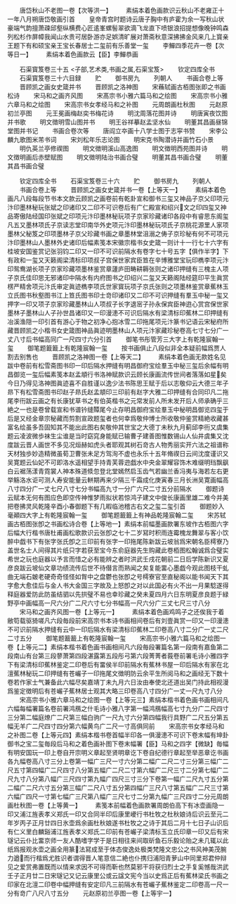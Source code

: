 <!-- { "loadSidebar": true } -->
　　唐岱秋山不老图一卷【次等洪一】
　　素绢本着色画款识云秋山不老雍正十一年八月朔唐岱敬画引首
　　皇帝青宫时题诗云唐子胸中有庐霍为余一写秋山状豪端气韵擅萧疎邱壑纵横费心匠逺峯螺髻翠欲滴飞龙直下喷银浪招提想像晚钟鸣森列松杉作屏幛我闻山水贵可居卧游亦足娯清旷展对萧斋秋意深拂拂金风来几上寳亲王题下有和硕宝亲王宝长春居士二玺前有乐善堂一玺
　　李鱓四季花卉一卷【次等日一】
　　素绢本着色画款云【臣】李鱓恭画

　　石渠寳笈卷三十五
<子部,艺术类,书画之属,石渠宝笈>
　　钦定四库全书
　　石渠寳笈卷三十六目録
　　贮
　　御书房九
　　列朝人
　　书画合卷上等
　　晋顾凯之画女史箴并书
　　晋顾凯之洛神图
　　宋蘓轼画古栢图张即之书画松诗
　　宋马和之画齐风图
　　宋髙宗书小雅六篇马和之绘图
　　宋高宗书小雅六章马和之绘图
　　宋高宗书女孝经马和之补图
　　元周朗画杜秋图
　　元赵原初兰亭图
　　元王冕画梅赵奕书梅花诗
　　明沈周落花图并诗
　　明唐寅夜饮图并书歌
　　明文徴明雪山图并书
　　明王谷祥摹赵孟坚水仙
　　明董其昌画昼锦堂图并书记
　　书画合卷次等
　　唐阎立夲画十八学士图于志寜书赞
　　宋李公麟九歌图米芾书词
　　宋刘松年乐志论图
　　明宋克书陶潜诗并画竹石小景
　　明仇英兰亭修禊图
　　明文徴明溪山高逸图
　　明文徴明西苑图并诗
　　明文徴明画后赤壁赋图
　　明文徴明陆治书画合璧
　　明董其昌书画合璧
　　明董其昌书画合璧

　　钦定四库全书
　　石渠宝笈卷三十六
　　贮
　　御书房九
　　列朝人
　　书画合卷上等
　　晋顾凯之画女史箴并书一卷【上等天一】
　　素绢本着色画凡八段每段节书本文款云顾凯之画卷前有乾卦宣和御书三玺又神品子京父印项元汴印墨林秘玩张斌之印诸印又二印不可识卷后有广仁殿宣和绍兴文之印四玺又神品寄傲陆经国印张斌之印项元汴印墨林秘玩项子京家珍藏诸印各段中有睿思东阁玺凡五又墨林项氏子京读志堂印南华外史项元汴印墨林秘玩项氏子京桃花源里人家项墨林父秘笈之印项墨林子京父珍藏书画之章墨林堂沮溺之俦子京珍秘有何不可项元汴印墨林山人墨林外史诸印后幅素笺本宋徽宗楷书女史箴一则计十一行七十六字有桂坡安国鉴赏记张羽钧二印又一印不可识前隔水有卷字七十号五字【俱作半字】下有政和一玺又天籁阁梁清标印项叔子宫保世家宾臣笪在辛博雅堂宝玩印檇李项元汴印鸳鸯湖长项子京家珍藏项墨林鉴赏章蘧庐田畴耕耨张则之诸印押缝有三槐主人项子京氏佳印思无邪诸印中隔水有内府图书之印绍兴二玺又天籁阁陆经筵印平生眞赏楞严精舍项元汴氏审定眞迹檇李项氏世家寳玩项子京氏张则之项墨林鉴赏章蕉林玉立氏图书秋壑图书江上笪氏图书印士竒印诸印又二印不可识押缝有羣玉中秘一玺又押字一印又项子京家珍藏墨林山人项叔子长字退宻子孙永保宾臣神逰心赏宫保世家墨林子墨林山人子孙世昌诸印又一印漫漶不可识后隔水有梁清标印蕉林二印押缝有冶溪渔隠一印引首有游心于物之初净心抱冰雪二印拖尾项元汴篆书记语云宋秘府所藏晋顾凯之小楷书女史箴图神品眞迹明墨林山人项元汴家藏珍秘卷高七寸七分广一丈八寸后书幅高同广一尺四寸六分引首
　　御笔书彤管芳三大字上有乾隆宸翰一玺
　　御笔题籖籖上有乾隆宸翰一玺
　　按书画俱止八段似非全本疑前幅爲贾人割去别售也
　　晋顾凯之洛神图一卷【上等天二】
　　素绢本着色画无款姓名见跋中卷前有松雪斋图书印一印后隔水押缝有明昌御府宝绘羣玉中秘三玺后余幅有明昌御览一玺后幅素笺本赵孟頫行书洛神赋款识云顾长康画流传世间者落落如星矣今日乃得见洛神图眞迹喜不自胜谨以逸少法书陈思王赋于后以志敬仰云大德三年子昻下有松雪斋图书印赵子昻氏赵孟頫印三印前有赵字大雅二印押缝有合同印凡二拖尾李衎跋云画之有长康犹草书之有伯英楷书之元常发前人所未发开后人师承确乎三絶之一也是卷曾载宣和书谱钤缝贉尾今止存明昌御府宝绘羣玉中秘明昌御览四玺于后是又经金章宗秘藏而剪割宣政题玺者也何幸爲敬仲博士所收敬仲鉴赏精絶收藏甚富名绘虽多吾固知其不能出此图右矣敬仲其世宝之大德丁未秋九月蓟邱李衎又虞集题云凌波微歩袜生尘谁是当时窈窕身能赋已输曹子建善图惟数锡山人仙井虞集又沈度跋云晋人画世不多见况烜赫如虎头者耶观其树石竒古人物秀丽实开六法之祖谱称天材独歩妙造精微虽荀卫曹张未足方驾洵不虚也永乐十五年脩禊日云间沈度谨识又吴寛题云仙妃不可即洛水遥相望手持青芙蓉逰戯水中央金翠耀容饰木难缀明珰飘飖白云裾荡漾青霓裳人神本殊道倐忽登北堂嫣然启玉齿气若幽兰香冯夷与海若左右更举觞洛水讵可测人寿安能量云軿期再来少隔三千霜成化庚寅春三月长洲吴寛画幅高八寸四分广一丈七尺八寸七分书幅高九寸一分广六尺二寸五分前隔水
　　御题诗云赋本无何有图应色即空传神惟梦雨拟状若惊鸿子建文中俊长康画里雄二难今并美把卷拂灵风乾隆辛酉小春御题下有几暇临池稽古右文之玺二玺引首
　　御题妙入毫顚四大字上有乾隆宸翰一玺
　　御笔题籖籖上有神品乾隆宸翰二玺
　　宋苏轼画古栢图张卽之书画松诗合卷【上等地一】素绢本前幅墨画款署东坡作古栢图六字后幅大行楷书唐杜甫画松歌款识云张卽之七十二岁冩时积雨连霉槐龙舞翠与客小饮醉中戯书下有张字张氏卽之三印前有张字一印拖尾陈新跋云坡翁爲宋朝名臣樗寮乃盖世名士人间得其片纸只字若获至宝今东俞庭器先生购藏此卷栢图松翰诚爲合璧实希世之玩也庭器以予言而惜之必有能辨之者时洪武壬戌花朝前二日后学陈新识又夏彦良跋云坡仙文章功绩流传后世不待僣言而熟闻之矣复能畱心墨戯今观此图枝干虬曲无端石皴老硬奇奇怪怪如胷中之盘鬱也张卽之号樗寮官至直秘阁以能书闻天下其字愈大愈佳后与金人书大金国三字故及上怒卽之对以此国必有火不出一月果騐遂得释庭器爱防此防虽结驷以先拱璧不易也幸珍藏之癸未夏四月六日东明夏彦良题于緑野亭中画幅高一尺六分广二尺六寸七分书幅高一尺六分广三丈七尺三寸八分
　　宋马和之画齐风图一卷【上等元一】
　　素绢本着色画鸡鸣子之还俟我于着敝笱载驱猗嗟凡六段毎段前宋高宗书本诗书画相间卷后有刘壹眞赏一印又一印漫漶不可识前隔水押缝有云中一印后隔水有梁清标印蕉林二印卷高八寸二分广一丈二尺二寸五分
　　御笔题籖籖上有乾隆宸翰一玺
　　宋高宗书小雅六篇马和之绘图一卷【上等元二】素绢本楷书着色画书画相间凡六段毎段署篇名第一段南有嘉鱼第二段南山有台第三段蓼萧第四段湛露第五段彤弓第六段菁菁者莪卷前署毛诗小雅四字下有梁清标印蕉林鉴定二印卷后有畱侯半印前隔水有蕉林书屋一印后隔水有家在北澶蕉林秘玩二印押缝有苍巗子一印拖尾文徴明防云余平生所阅马和之画经无下数十卷若作家士气兼备此六幅尽矣嘉靖丁未九月六日汝由奉使北还道出吴门持此相视漫爲鉴定徴明后有苍巗子蕉林居士观其大略三印卷高八寸四分广一丈一尺九寸八分
　　宋高宗书小雅六章马和之绘图一卷【上等元三】素绢本楷书着色画书画相间凡六幅每幅署篇名卷前署鸿鴈之什毛诗小雅八字第一幅鸿鴈幅高七寸九分广二尺四寸三分第二幅庭燎广二尺第三幅白驹广一尺九寸六分第四幅我行具野广二尺五分第五幅无羊广二尺四寸四分第六幅黄鸟广二尺一寸高俱同前
　　宋高宗书女孝经马和之补图二卷【上等元四】素绢本楷书卷首幅半印各一俱漫漶不可识下卷末幅有坤卦御书之宝二玺毎段后马和之着色画补图下卷末幅署【臣】马和之四字【微缺】毎幅有明安国玩一印上卷自开宗明义章起至贤明章讫下卷自纪德行章起至举恶章讫书画各九幅卷高八寸三分上卷第一幅广三尺一寸六分第二幅广二尺二寸三分第三幅广二尺五寸第四幅广二尺四寸八分第五幅广二尺二寸第六幅广二尺三寸二分第七幅广二尺九寸八分第八幅广三尺四寸第九幅广四尺三寸三分下卷第一幅广二尺九寸五分第二幅广二尺六寸五分第三幅广二尺八寸五分第四幅广三尺八寸第五幅广二尺三寸第六幅广四尺一寸第七幅广三尺第八幅广三尺七寸二分第九幅广三尺四寸二分元周朗画杜秋图一卷【上等黄一】
　　素笺本前幅着色画款署周朗伯高下有冰壶画隐一印又浦江旌表孝义郑氏一印又合同半印后康里巙行书杜牧之杜秋娘诗后识云至元二年岁丙子正月廿四日氷壶爲余画杜秋娘遂书杜牧之之诗于其后二月十七日子山识后有仁义里白麟谿浦江旌表孝义郑氏二印前有苍巗子梁清标玉立氏印章一印又后有宋璲记云仆比畱京师一友人酷嗜字学于是日相往来间取斫鱼石乐毅论贻之未几辄以此纸爲报观氷壶之画全用篆法冩成至于体态俊逸处极类梵隆文忠公之书风神美茂腕力遒而行楷爲尤胜识者谓得晋人笔意信二絶也仆携归浦阳青萝山中同里郑君仲辩见之爱赏弗置既而以情来求因不可得而靳也然莫邪干将获归烈士之手复奚憾哉洪武壬子正月廿二日宋璲记又记云康里公或云諡文宪今当以史爲正后有蕉林梁氏书画之印家在北澶二印卷中幅押缝有安定印凡三前隔水有苍巗子蕉林鉴定二印卷高一尺一分有竒广八尺八寸五分
　　元赵原初兰亭图一卷【上等宇一】

